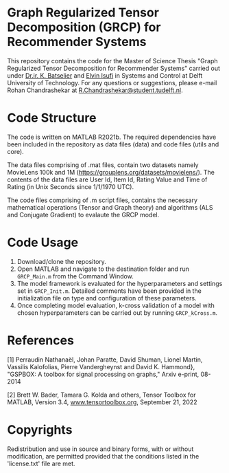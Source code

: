 # Graph Regularized Tensor Decomposition (GRCP) for Recommender Systems

This repository contains the code for the Master of Science Thesis "Graph Regularized Tensor Decomposition for Recommender Systems" carried out under [Dr.ir. K. Batselier](https://www.tudelft.nl/staff/k.batselier/?cHash=bc8a8a032dbc0c2e49df471ee3538c27) and [Elvin Isufi](https://www.tudelft.nl/ewi/over-de-faculteit/afdelingen/intelligent-systems/multimedia-computing/people/elvin-isufi) in Systems and Control at Delft University of Technology. For any questions or suggestions, please e-mail Rohan Chandrashekar at R.Chandrashekar@student.tudelft.nl.

# Code Structure 

The code is written on MATLAB R2021b. The required dependencies have been included in the repository as data files (data) and code files (utils and core). 

The data files comprising of .mat files, contain two datasets namely MovieLens 100k and 1M (https://grouplens.org/datasets/movielens/). The contents of the data files are User Id, Item Id, Rating Value and Time of Rating (in Unix Seconds since 1/1/1970 UTC). 

The code files comprising of .m script files, contains the necessary mathematical operations (Tensor and Graph theory) and algorithms (ALS and Conjugate Gradient) to evalaute the GRCP model.  

# Code Usage 

1. Download/clone the repository. 
2. Open MATLAB and navigate to the destination folder and run `GRCP_Main.m` from the Command Window.
3. The model framework is evaluated for the hyperparameters and settings set in `GRCP_Init.m`. Detailed comments have been provided in the initialization file on type and configuration of these parameters. 
4. Once completing model evaluation, k-cross validation of a model with chosen hyperparameters can be carried out by running `GRCP_kCross.m`.


# References

[1] Perraudin Nathanaël, Johan Paratte, David Shuman, Lionel Martin, Vassilis Kalofolias, Pierre Vandergheynst and David K. Hammond}, "GSPBOX: A toolbox for signal processing on graphs," Arxiv e-print, 08-2014

[2]  Brett W. Bader, Tamara G. Kolda and others, Tensor Toolbox for MATLAB, Version 3.4, www.tensortoolbox.org, September 21, 2022

# Copyrights

Redistribution and use in source and binary forms, with or without modification, are permitted provided that the conditions listed in the 'license.txt' file are met.
